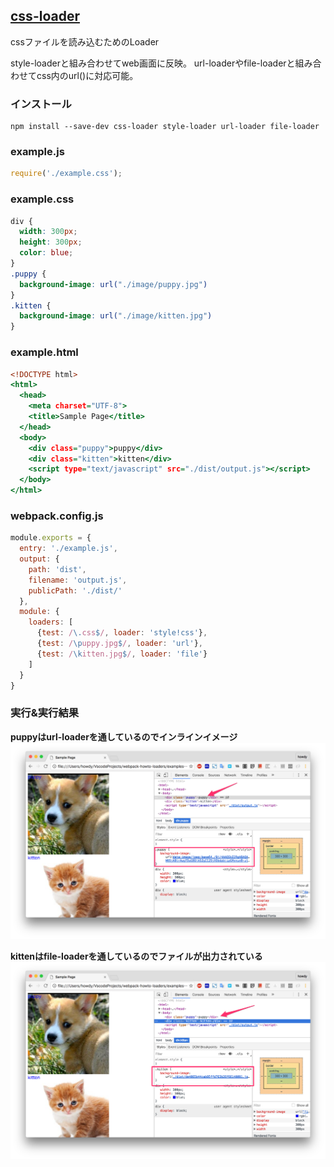 ## [css-loader](https://github.com/webpack/css-loader)
cssファイルを読み込むためのLoader
 
style-loaderと組み合わせてweb画面に反映。
url-loaderやfile-loaderと組み合わせてcss内のurl()に対応可能。


### インストール

```console
npm install --save-dev css-loader style-loader url-loader file-loader
```

### example.js

```javascript:example.js
require('./example.css');
```

### example.css

```css:example.css
div {
  width: 300px;
  height: 300px;
  color: blue;
}
.puppy {
  background-image: url("./image/puppy.jpg")
}
.kitten {
  background-image: url("./image/kitten.jpg")
}
```

### example.html

```html:example.html
<!DOCTYPE html>
<html>
  <head>
    <meta charset="UTF-8">
    <title>Sample Page</title>
  </head>
  <body>
    <div class="puppy">puppy</div>
    <div class="kitten">kitten</div>
    <script type="text/javascript" src="./dist/output.js"></script>
  </body>
</html>
```

### webpack.config.js

```javascript:webpack.config.js
module.exports = {
  entry: './example.js',
  output: {
    path: 'dist',
    filename: 'output.js',
    publicPath: './dist/'
  },
  module: {
    loaders: [
      {test: /\.css$/, loader: 'style!css'},
      {test: /\puppy.jpg$/, loader: 'url'},
      {test: /\kitten.jpg$/, loader: 'file'}
    ]
  }
}
```

### 実行&実行結果

**puppyはurl-loaderを通しているのでインラインイメージ**
![cap1](https://raw.githubusercontent.com/howdy39/webpack-howto-loaders/master/examples/css-loader/capture/cap1.png)

**kittenはfile-loaderを通しているのでファイルが出力されている**
![cap2](https://raw.githubusercontent.com/howdy39/webpack-howto-loaders/master/examples/css-loader/capture/cap2.png)